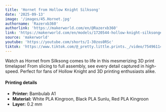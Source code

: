 ```yaml
---
title: 'Hornet from Hollow Knight Silksong'
date: '2025-09-13'
image: '/images/45.Hornet.jpg'
authorname: 'Razerxb360'
authorlink: 'https://makerworld.com/en/@Razerxb360'
link: 'https://makerworld.com/en/models/1720544-hollow-knight-silksong#profileId-1826269'
source: 'makerworld'
youtube: 'https://youtube.com/shorts/I-30zos0RSc'
tiktok: 'https://www.tiktok.com/@_pretty.little.prints._/video/7549611463778815235'
---
```


Watch as Hornet from Silksong comes to life in this mesmerizing 3D print timelapse! From slicing to full assembly, see every detail captured in high-speed. Perfect for fans of Hollow Knight and 3D printing enthusiasts alike.

#### Printing details
- **Printer:** Bambulab A1
- **Material:** White PLA Kingroon, Black PLA Sunlu, Red PLA Kingroon
- **Layer:** 0.2 mm